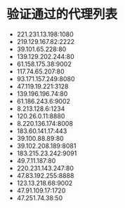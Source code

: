 # 验证通过的代理列表

 - 221.231.13.198:1080
 - 219.129.167.82:2222
 - 39.101.65.228:80
 - 139.129.202.244:80
 - 61.158.175.38:9002
 - 117.74.65.207:80
 - 93.171.157.249:8080
 - 47.119.19.221:3128
 - 139.196.196.74:80
 - 61.186.243.6:9002
 - 8.213.128.6:1234
 - 120.26.0.11:8880
 - 8.220.136.174:8008
 - 183.60.141.17:443
 - 39.100.88.89:80
 - 39.102.208.189:8081
 - 183.215.23.242:9091
 - 49.7.11.187:80
 - 220.231.143.247:80
 - 47.83.192.255:8888
 - 123.13.218.68:9002
 - 47.91.109.17:1720
 - 47.251.74.38:50
